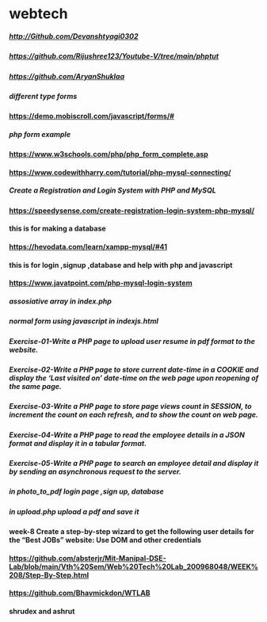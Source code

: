 # webtech

##### http://Github.com/Devanshtyagi0302
##### https://github.com/Rijushree123/Youtube-V/tree/main/phptut
##### https://github.com/AryanShuklaa
##### different type forms
#### https://demo.mobiscroll.com/javascript/forms/#
##### php form example
#### https://www.w3schools.com/php/php_form_complete.asp

#### https://www.codewithharry.com/tutorial/php-mysql-connecting/

##### Create a Registration and Login System with PHP and MySQL
#### https://speedysense.com/create-registration-login-system-php-mysql/

#### this is for making  a database
#### https://hevodata.com/learn/xampp-mysql/#41

#### this is for login ,signup ,database and help with php and javascript
####  https://www.javatpoint.com/php-mysql-login-system

##### assosiative array in index.php 
##### normal form using javascript in indexjs.html
##### Exercise-01-Write a PHP page to upload user resume in pdf format to the website.
##### Exercise-02-Write a PHP page to store current date-time in a COOKIE and display the ‘Last visited on’ date-time on the web page upon reopening of the same page.  
##### Exercise-03-Write a PHP page to store page views count in SESSION, to increment the count on each refresh, and to show the count on web page.
##### Exercise-04-Write a PHP page to read the employee details in a JSON format and display it in a tabular format.
##### Exercise-05-Write a PHP page to search an employee detail and display it by sending an  asynchronous request to the server.
##### in photo_to_pdf login page ,sign up, database
##### in upload.php upload a pdf and save it

#### week-8 Create a step-by-step wizard to get the following user details for the “Best JOBs” website: Use DOM and other credentials 
#### https://github.com/absterjr/Mit-Manipal-DSE-Lab/blob/main/Vth%20Sem/Web%20Tech%20Lab_200968048/WEEK%208/Step-By-Step.html
#### https://github.com/Bhavmickdon/WTLAB
#### shrudex and ashrut
